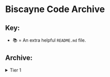 # Biscayne Code Archive

## Key:

* 📚 = An extra helpful `README.md` file.

## Archive:

<details>
  <summary>Tier 1</summary>

  ##### Monday - 02/19:
  * [Some Code](https://github.com/matthew-black/matt_derps_with_rails)
  * [Some Other Code](https://github.com/matthew-black/react-full-stack)

</details>

